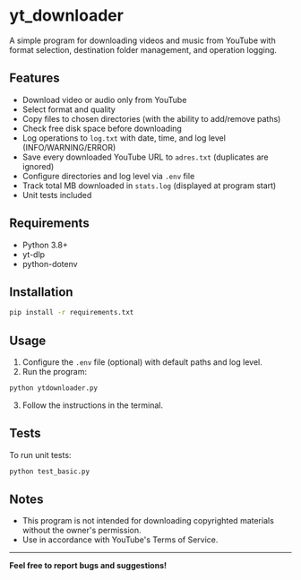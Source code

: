 # yt_downloader

A simple program for downloading videos and music from YouTube with format selection, destination folder management, and operation logging.

## Features

- Download video or audio only from YouTube
- Select format and quality
- Copy files to chosen directories (with the ability to add/remove paths)
- Check free disk space before downloading
- Log operations to `log.txt` with date, time, and log level (INFO/WARNING/ERROR)
- Save every downloaded YouTube URL to `adres.txt` (duplicates are ignored)
- Configure directories and log level via `.env` file
- Track total MB downloaded in `stats.log` (displayed at program start)
- Unit tests included

## Requirements

- Python 3.8+
- yt-dlp
- python-dotenv

## Installation

```bash
pip install -r requirements.txt
```

## Usage

1. Configure the `.env` file (optional) with default paths and log level.
2. Run the program:

```bash
python ytdownloader.py
```

3. Follow the instructions in the terminal.

## Tests

To run unit tests:

```bash
python test_basic.py
```

## Notes

- This program is not intended for downloading copyrighted materials without the owner's permission.
- Use in accordance with YouTube's Terms of Service.

---

**Feel free to report bugs and suggestions!**
